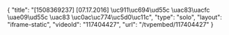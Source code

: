 {
    "title": "[1508369237] [07.17.2016] \uc911\uc694\ud55c \uac83\uacfc \uae09\ud55c \uac83 \uc0ac\uc774\uc5d0\uc11c",
    "type": "solo",
    "layout": "iframe-static",
    "videoId": "117404427",
    "url": "\/tvpembed\/117404427"
}